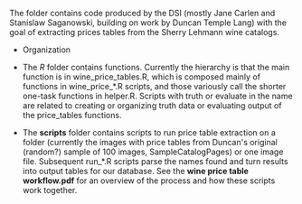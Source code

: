 The folder contains code produced by the DSI (mostly Jane Carlen and Stanislaw Saganowski, building on work by Duncan Temple Lang) with the goal of extracting prices tables from the Sherry Lehmann wine catalogs. 

* Organization

- The *R* folder contains functions. Currently the hierarchy is that the main function is in wine_price_tables.R, which is composed mainly of functions in wine_price_\*.R scripts, and those variously call the shorter one-task functions in helper.R. Scripts with truth or evaluate in the name are related to creating or organizing truth data or evaluating output of the price_tables functions. 

- The **scripts** folder contains scripts to run price table extraction on a folder (currently the images with price tables from Duncan's original (random?) sample of 100 images, SampleCatalogPages) or one image file. Subsequent run_\*.R scripts parse the names found and turn results into output tables for our database. See the **wine price table workflow.pdf** for an overview of the process and how these scripts work together.
 
